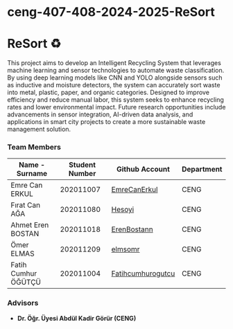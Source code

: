 # ceng-407-408-2024-2025-ReSort
# **ReSort ♻️**
This project aims to develop an Intelligent Recycling System that leverages machine learning and sensor technologies to automate waste classification. By using deep learning models like CNN and YOLO alongside sensors such as inductive and moisture detectors, the system can accurately sort waste into metal, plastic, paper, and organic categories. Designed to improve efficiency and reduce manual labor, this system seeks to enhance recycling rates and lower environmental impact. Future research opportunities include advancements in sensor integration, AI-driven data analysis, and applications in smart city projects to create a more sustainable waste management solution.
### **Team Members**

| **Name - Surname**          | **Student Number** | **Github Account**       | **Department** |
|------------------------------|--------------------|---------------------------|-----------------|
| Emre Can ERKUL              | 202011007          | [EmreCanErkul](https://github.com/EmreCanErkul)     | CENG            |
| Fırat Can AĞA               | 202011080          | [Hesoyi](https://github.com/Hesoyi)                 | CENG            |
| Ahmet Eren BOSTAN           | 202011018          | [ErenBostann](https://github.com/ErenBostann)       | CENG            |
| Ömer ELMAS                  | 202011209          | [elmsomr](https://github.com/elmsomr)               | CENG            |
| Fatih Cumhur ÖĞÜTÇÜ         | 202011004          | [Fatihcumhurogutcu](https://github.com/Fatihcumhurogutcu) | CENG            |

### **Advisors**

- **Dr. Öğr. Üyesi Abdül Kadir Görür (CENG)**
